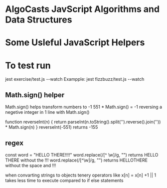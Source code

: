 # AlgoCasts JavScript Algorithms and Data Structures

# Some Usleful JavaScript Helpers

# To test run
jest exercise/test.js --watch
Exampple: jest fizzbuzz/test.js --watch

## Math.sign() helper
Math.sign()  helps transform numbers to -1
 551 * Math.sign() = -1
reversing a negetive integer in 1 line with Math.sign()

function reverseInt(n) {
   return parseInt(n.toString().split('').reverse().join('')) * Math.sign(n)
}
reverseInt(-551)  returns -155

## regex

const word = "HELLO THERE!!!!"
word.replace(/[^ \w]/g, "")  returns HELLO THERE without the !!!
word.replace(/[^\w]/g, "")    returns HELLOTHERE without the space and !!!

when convarting  strings to objects tenery operators like 
x[n] = x[n] +1 || 1 
takes less time to execute compared to if else statements



        








